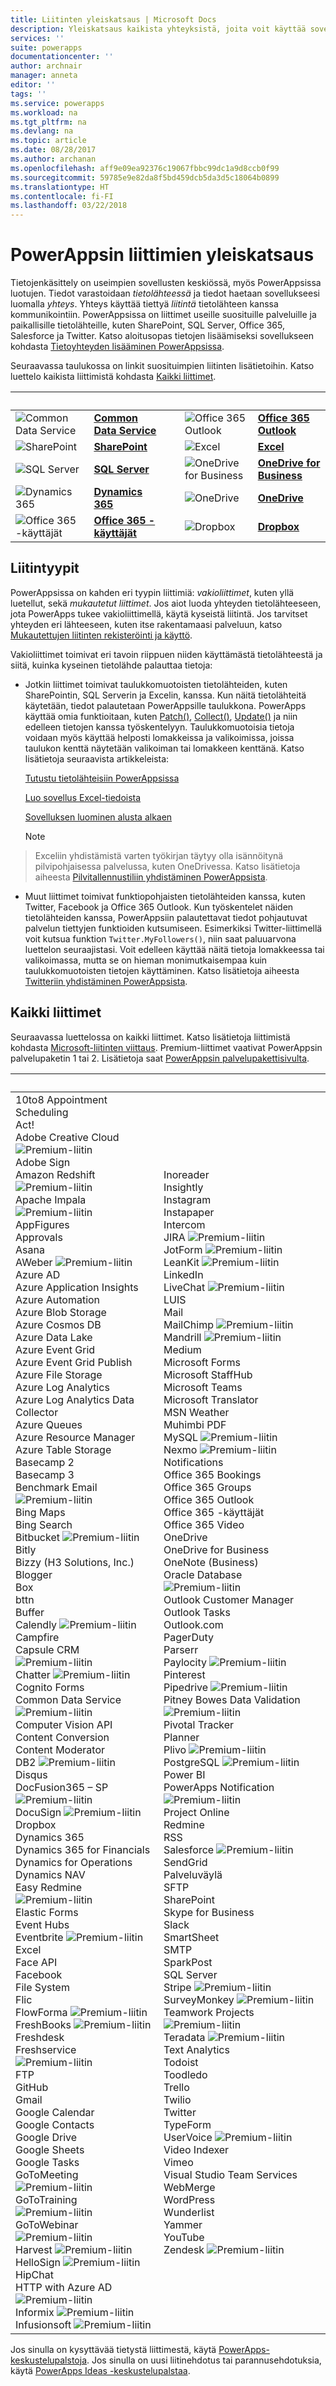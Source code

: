 ```yaml
---
title: Liitinten yleiskatsaus | Microsoft Docs
description: Yleiskatsaus kaikista yhteyksistä, joita voit käyttää sovellusten rakentamiseen
services: ''
suite: powerapps
documentationcenter: ''
author: archnair
manager: anneta
editor: ''
tags: ''
ms.service: powerapps
ms.workload: na
ms.tgt_pltfrm: na
ms.devlang: na
ms.topic: article
ms.date: 08/28/2017
ms.author: archanan
ms.openlocfilehash: aff9e09ea92376c19067fbbc99dc1a9d8ccb0f99
ms.sourcegitcommit: 59785e9e82da8f5bd459dcb5da3d5c18064b0899
ms.translationtype: HT
ms.contentlocale: fi-FI
ms.lasthandoff: 03/22/2018
---
```

# <a name="overview-of-connectors-for-powerapps"></a>PowerAppsin liittimien yleiskatsaus
Tietojenkäsittely on useimpien sovellusten keskiössä, myös PowerAppsissa luotujen. Tiedot varastoidaan *tietolähteessä* ja tiedot haetaan sovellukseesi luomalla *yhteys*. Yhteys käyttää tiettyä *liitintä* tietolähteen kanssa kommunikointiin. PowerAppsissa on liittimet useille suosituille palveluille ja paikallisille tietolähteille, kuten SharePoint, SQL Server, Office 365, Salesforce ja Twitter. Katso aloitusopas tietojen lisäämiseksi sovellukseen kohdasta [Tietoyhteyden lisääminen PowerAppsissa](add-data-connection.md).

Seuraavassa taulukossa on linkit suosituimpien liitinten lisätietoihin. Katso luettelo kaikista liittimistä kohdasta [Kaikki liittimet](#all-connectors).

| &nbsp; | &nbsp; | &nbsp; | &nbsp; | &nbsp; |
| --- | --- | --- | --- | --- |
| ![Common Data Service](./media/connections-list/cdm.png) |[**Common Data Service**](../common-data-service/data-platform-intro.md) |&nbsp; |![Office 365 Outlook](./media/connections-list/office365.png) |[**Office 365 Outlook**](connections/connection-office365-outlook.md) |
| ![SharePoint](./media/connections-list/sharepoint.png) |[**SharePoint**](connections/connection-sharepoint-online.md) |&nbsp; |![Excel](./media/connections-list/excel.png) |[**Excel**](connections/connection-excel.md) |
| ![SQL Server](./media/connections-list/sql.png) |[**SQL Server**](connections/connection-azure-sqldatabase.md) |&nbsp; |![OneDrive for Business](./media/connections-list/onedrive.png) |[**OneDrive for Business**](connections/cloud-storage-blob-connections.md) |
| ![Dynamics 365](./media/connections-list/dynamics-365.png) |[**Dynamics 365**](connections/connection-dynamics-crmonline.md) |&nbsp; |![OneDrive](./media/connections-list/onedrive.png) |[**OneDrive**](connections/cloud-storage-blob-connections.md) |
| ![Office 365 -käyttäjät](./media/connections-list/office365.png) |[**Office 365 -käyttäjät**](connections/connection-office365-users.md) |&nbsp; |![Dropbox](./media/connections-list/dropbox.png) |[**Dropbox**](connections/cloud-storage-blob-connections.md) |

## <a name="types-of-connectors"></a>Liitintyypit
PowerAppsissa on kahden eri tyypin liittimiä: *vakioliittimet*, kuten yllä luetellut, sekä *mukautetut liittimet*. Jos aiot luoda yhteyden tietolähteeseen, jota PowerApps tukee vakioliittimellä, käytä kyseistä liitintä. Jos tarvitset yhteyden eri lähteeseen, kuten itse rakentamaasi palveluun, katso [Mukautettujen liitinten rekisteröinti ja käyttö](../canvas-apps/register-custom-api.md).

Vakioliittimet toimivat eri tavoin riippuen niiden käyttämästä tietolähteestä ja siitä, kuinka kyseinen tietolähde palauttaa tietoja:

* Jotkin liittimet toimivat taulukkomuotoisten tietolähteiden, kuten SharePointin, SQL Serverin ja Excelin, kanssa. Kun näitä tietolähteitä käytetään, tiedot palautetaan PowerAppsille taulukkona. PowerApps käyttää omia funktioitaan, kuten [Patch()](functions/function-patch.md), [Collect()](functions/function-clear-collect-clearcollect.md), [Update()](functions/function-update-updateif.md) ja niin edelleen tietojen kanssa työskentelyyn. Taulukkomuotoisia tietoja voidaan myös käyttää helposti lomakkeissa ja valikoimissa, joissa taulukon kenttä näytetään valikoiman tai lomakkeen kenttänä. Katso lisätietoja seuraavista artikkeleista:

    [Tutustu tietolähteisiin PowerAppsissa](working-with-data-sources.md)

    [Luo sovellus Excel-tiedoista](get-started-create-from-data.md)

    [Sovelluksen luominen alusta alkaen](get-started-create-from-blank.md)

    > [!NOTE]
> Exceliin yhdistämistä varten työkirjan täytyy olla isännöitynä pilvipohjaisessa palvelussa, kuten OneDrivessa. Katso lisätietoja aiheesta [Pilvitallennustiliin yhdistäminen PowerAppsista](connections/cloud-storage-blob-connections.md).

* Muut liittimet toimivat funktiopohjaisten tietolähteiden kanssa, kuten Twitter, Facebook ja Office 365 Outlook. Kun työskentelet näiden tietolähteiden kanssa, PowerAppsiin palautettavat tiedot pohjautuvat palvelun tiettyjen funktioiden kutsumiseen. Esimerkiksi Twitter-liittimellä voit kutsua funktion `Twitter.MyFollowers()`, niin saat paluuarvona luettelon seuraajistasi. Voit edelleen käyttää näitä tietoja lomakkeessa tai valikoimassa, mutta se on hieman monimutkaisempaa kuin taulukkomuotoisten tietojen käyttäminen. Katso lisätietoja aiheesta [Twitteriin yhdistäminen PowerAppsista](connections/connection-twitter.md).

## <a name="all-connectors"></a>Kaikki liittimet
Seuraavassa luettelossa on kaikki liittimet. Katso lisätietoja liittimistä kohdasta [Microsoft-liitinten viittaus](https://docs.microsoft.com/connectors/). Premium-liittimet vaativat PowerAppsin palvelupaketin 1 tai 2. Lisätietoja saat [PowerAppsin palvelupakettisivulta](https://powerapps.microsoft.com/pricing/).

| &nbsp; | &nbsp; |
| --- | --- |
| 10to8 Appointment Scheduling<br>Act!<br>Adobe Creative Cloud ![Premium-liitin](./media/connections-list/premium.png)<br>Adobe Sign<br>Amazon Redshift ![Premium-liitin](./media/connections-list/premium.png)<br>Apache Impala ![Premium-liitin](./media/connections-list/premium.png)<br>AppFigures<br>Approvals<br>Asana<br>AWeber ![Premium-liitin](./media/connections-list/premium.png)<br>Azure AD<br>Azure Application Insights<br>Azure Automation<br>Azure Blob Storage<br>Azure Cosmos DB<br>Azure Data Lake<br>Azure Event Grid<br>Azure Event Grid Publish<br>Azure File Storage<br>Azure Log Analytics<br>Azure Log Analytics Data Collector<br>Azure Queues<br>Azure Resource Manager<br>Azure Table Storage<br>Basecamp 2<br>Basecamp 3<br>Benchmark Email ![Premium-liitin](./media/connections-list/premium.png)<br>Bing Maps<br>Bing Search<br>Bitbucket ![Premium-liitin](./media/connections-list/premium.png)<br>Bitly<br>Bizzy (H3 Solutions, Inc.)<br>Blogger<br>Box<br>bttn<br>Buffer<br>Calendly ![Premium-liitin](./media/connections-list/premium.png)<br>Campfire<br>Capsule CRM ![Premium-liitin](./media/connections-list/premium.png)<br>Chatter ![Premium-liitin](./media/connections-list/premium.png)<br>Cognito Forms<br>Common Data Service ![Premium-liitin](./media/connections-list/premium.png)<br>Computer Vision API<br>Content Conversion<br>Content Moderator<br>DB2 ![Premium-liitin](./media/connections-list/premium.png)<br>Disqus<br>DocFusion365 – SP ![Premium-liitin](./media/connections-list/premium.png)<br>DocuSign ![Premium-liitin](./media/connections-list/premium.png)<br>Dropbox<br>Dynamics 365<br>Dynamics 365 for Financials<br>Dynamics for Operations<br>Dynamics NAV<br>Easy Redmine ![Premium-liitin](./media/connections-list/premium.png)<br>Elastic Forms<br>Event Hubs<br>Eventbrite ![Premium-liitin](./media/connections-list/premium.png)<br>Excel<br>Face API<br>Facebook<br>File System<br>Flic<br>FlowForma ![Premium-liitin](./media/connections-list/premium.png)<br>FreshBooks ![Premium-liitin](./media/connections-list/premium.png)<br>Freshdesk<br>Freshservice ![Premium-liitin](./media/connections-list/premium.png)<br>FTP<br>GitHub<br>Gmail<br>Google Calendar<br>Google Contacts<br>Google Drive<br>Google Sheets<br>Google Tasks<br>GoToMeeting ![Premium-liitin](./media/connections-list/premium.png)<br>GoToTraining ![Premium-liitin](./media/connections-list/premium.png)<br>GoToWebinar ![Premium-liitin](./media/connections-list/premium.png)<br>Harvest ![Premium-liitin](./media/connections-list/premium.png)<br>HelloSign ![Premium-liitin](./media/connections-list/premium.png)<br>HipChat<br>HTTP with Azure AD ![Premium-liitin](./media/connections-list/premium.png)<br>Informix ![Premium-liitin](./media/connections-list/premium.png)<br>Infusionsoft ![Premium-liitin](./media/connections-list/premium.png) |Inoreader<br>Insightly<br>Instagram<br>Instapaper<br>Intercom<br>JIRA ![Premium-liitin](./media/connections-list/premium.png)<br>JotForm ![Premium-liitin](./media/connections-list/premium.png)<br>LeanKit ![Premium-liitin](./media/connections-list/premium.png)<br>LinkedIn<br>LiveChat ![Premium-liitin](./media/connections-list/premium.png)<br>LUIS<br>Mail<br>MailChimp ![Premium-liitin](./media/connections-list/premium.png)<br>Mandrill ![Premium-liitin](./media/connections-list/premium.png)<br>Medium<br>Microsoft Forms<br>Microsoft StaffHub<br>Microsoft Teams<br>Microsoft Translator<br>MSN Weather<br>Muhimbi PDF<br>MySQL ![Premium-liitin](./media/connections-list/premium.png)<br>Nexmo ![Premium-liitin](./media/connections-list/premium.png)<br>Notifications<br>Office 365 Bookings<br>Office 365 Groups<br>Office 365 Outlook<br>Office 365 -käyttäjät<br>Office 365 Video<br>OneDrive<br>OneDrive for Business<br>OneNote (Business)<br>Oracle Database ![Premium-liitin](./media/connections-list/premium.png)<br>Outlook Customer Manager<br>Outlook Tasks<br>Outlook.com<br>PagerDuty<br>Parserr<br>Paylocity ![Premium-liitin](./media/connections-list/premium.png)<br>Pinterest<br>Pipedrive ![Premium-liitin](./media/connections-list/premium.png)<br>Pitney Bowes Data Validation ![Premium-liitin](./media/connections-list/premium.png)<br>Pivotal Tracker<br>Planner<br>Plivo ![Premium-liitin](./media/connections-list/premium.png)<br>PostgreSQL ![Premium-liitin](./media/connections-list/premium.png)<br>Power BI<br>PowerApps Notification ![Premium-liitin](./media/connections-list/premium.png)<br>Project Online<br>Redmine<br>RSS<br>Salesforce ![Premium-liitin](./media/connections-list/premium.png)<br>SendGrid<br>Palveluväylä<br>SFTP<br>SharePoint<br>Skype for Business<br>Slack<br>SmartSheet<br>SMTP<br>SparkPost<br>SQL Server<br>Stripe ![Premium-liitin](./media/connections-list/premium.png)<br>SurveyMonkey ![Premium-liitin](./media/connections-list/premium.png)<br>Teamwork Projects ![Premium-liitin](./media/connections-list/premium.png)<br>Teradata ![Premium-liitin](./media/connections-list/premium.png)<br>Text Analytics<br>Todoist<br>Toodledo<br>Trello<br>Twilio<br>Twitter<br>TypeForm<br>UserVoice ![Premium-liitin](./media/connections-list/premium.png)<br>Video Indexer<br>Vimeo<br>Visual Studio Team Services<br>WebMerge<br>WordPress<br>Wunderlist<br>Yammer<br>YouTube<br>Zendesk ![Premium-liitin](./media/connections-list/premium.png) |

Jos sinulla on kysyttävää tietystä liittimestä, käytä [PowerApps-keskustelupalstoja](https://powerusers.microsoft.com/t5/PowerApps-Community/ct-p/PowerApps1). Jos sinulla on uusi liitinehdotus tai parannusehdotuksia, käytä [PowerApps Ideas -keskustelupalstaa](https://powerusers.microsoft.com/t5/PowerApps-Ideas/idb-p/PowerAppsIdeas).
